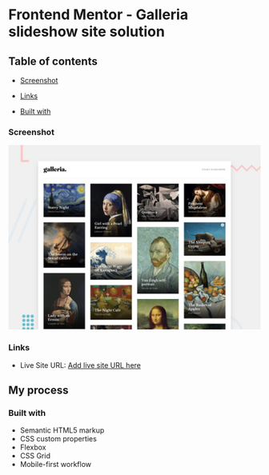 # Frontend Mentor - Galleria slideshow site solution

## Table of contents
  - [Screenshot](#screenshot)
  - [Links](#links)

  - [Built with](#built-with)
### Screenshot

![](./preview.jpg)

### Links
- Live Site URL: [Add live site URL here](  https://mona-front.github.io/Gallery/)

## My process

### Built with

- Semantic HTML5 markup
- CSS custom properties
- Flexbox
- CSS Grid
- Mobile-first workflow

